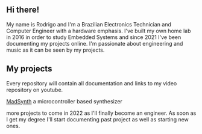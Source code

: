 ## Hi there!

My name is Rodrigo and I'm a Brazilian Electronics Technician and Computer Engineer with a hardware emphasis.
I've built my own home lab in 2016 in order to study Embedded Systems and since 2021 I've been documenting my projects online.
I'm passionate about engineering and music as it can be seen by my projects.

## My projects

Every repository will contain all documentation and links to my video repository on youtube.

[MadSynth](https://github.com/Guidoz1k/MadSynth) a microcontroller based synthesizer

more projects to come in 2022 as I'll finally become an engineer.
As soon as I get my degree I'll start documenting past project as well as starting new ones.

<!--
**Guidoz1k/Guidoz1k** is a ✨ _special_ ✨ repository because its `README.md` (this file) appears on your GitHub profile.

Here are some ideas to get you started:

- 🔭 I’m currently working on ...
- 🌱 I’m currently learning ...
- 👯 I’m looking to collaborate on ...
- 🤔 I’m looking for help with ...
- 💬 Ask me about ...
- 📫 How to reach me: ...
- 😄 Pronouns: ...
- ⚡ Fun fact: ...
-->
